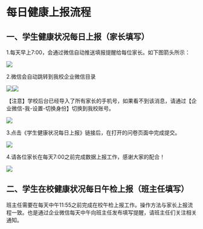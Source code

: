 # 每日健康上报流程

## 一、学生健康状况每日上报（家长填写）

1.每天早上7:00，会通过微信自动推送填报提醒给每位家长。如下图箭头所示：

![](file:///C:\Users\Administrator\AppData\Local\Temp\ksohtml3436\wps1.jpg)

2.微信会自动跳转到我校企业微信目录

![](file:///C:\Users\Administrator\AppData\Local\Temp\ksohtml3436\wps2.jpg)![](file:///C:\Users\Administrator\AppData\Local\Temp\ksohtml3436\wps3.jpg)

【注意】学校后台已经导入了所有家长的手机号，如果看不到该消息，请通过【企业微信-我-设置-切换身份】切换到我校账号。

![](file:///C:\Users\Administrator\AppData\Local\Temp\ksohtml3436\wps4.jpg)

3.点击《学生健康状况每日上报》链接后，在打开的问卷页面中完成提交。

![](file:///C:\Users\Administrator\AppData\Local\Temp\ksohtml3436\wps5.jpg)

4.请各位家长在每天7:00之前完成数据上报工作，感谢大家的配合！

![](file:///C:\Users\Administrator\AppData\Local\Temp\ksohtml3436\wps6.jpg)

## 二、学生在校健康状况每日午检上报（班主任填写）

班主任需要在每天中午11:55之前完成在校午检上报工作。操作方法与家长上报流程一致。也是通过企业微信每天中午向班主任发布填写提醒，请班主任们关注相关通知。



